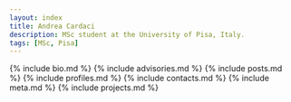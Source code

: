 ```yaml
---
layout: index
title: Andrea Cardaci
description: MSc student at the University of Pisa, Italy.
tags: [MSc, Pisa]
---
```


{% include bio.md %}
{% include advisories.md %}
{% include posts.md %}
{% include profiles.md %}
{% include contacts.md %}
{% include meta.md %}
{% include projects.md %}
